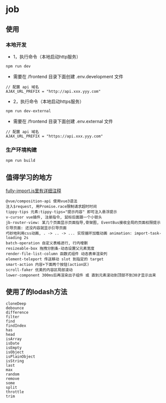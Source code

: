 job
===

## 使用

### 本地开发

- 1，执行命令（本地启动http服务）

```bash
npm run dev
```

- 需要在 /frontend 目录下面创建 .env.development 文件

```
// 配置 api 域名
AJAX_URL_PREFIX = "http://api.xxx.yyy.com"
```

- 2，执行命令（本地启动https服务）

```bash
npm run dev-external
```

- 需要在 /frontend 目录下面创建 .env.external 文件

```
// 配置 api 域名
AJAX_URL_PREFIX = "https://api.xxx.yyy.com"
```

### 生产环境构建

```bash
npm run build
```

## 值得学习的地方

[fully-import.js里有详细注释](./common/fully-import.js)

```
@vue/composition-api 使用vue3语法
注入$request, 用Promise.race限制请求超时时间
tippy-tips 元素:tippy-tips="提示内容" 即可注入悬浮提示
v-cursor vue插件, 注册指令, 鼠标后面跟一个小锁头
jb-router-view: 某几个页面显示页面指导,骨架图, EventBus接收全局的页面权限提示
引导页面: 还没内容就显示引导页面
巧妙地利用css动画, . -> .. -> ... 实现循环加载动画 animation: import-task-loading 2s
batch-operation 自定义表格进行, 行内增删
resizeable-box 拖拽分割条-动态设置父元素宽度
render-file-list-column 函数式组件 动态表单渲染列
element-teleport 传送移动 slot 到指定的 target
smart-action 内容+下面两个按钮(action区)
scroll-faker 优美的内容区局部滚动
lower-component 300ms后再渲染出子组件 或 直到元素滚动到顶部不到30才显示出来
```

## 使用了的lodash方法

```
cloneDeep
debounce
difference
filter
find
findIndex
has
head
isArray
isDate
isEmpty
isObject
isPlainObject
isString
last
max
random
remove
some
split
throttle
trim
```
